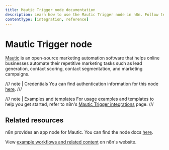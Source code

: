 ```yaml
---
title: Mautic Trigger node documentation
description: Learn how to use the Mautic Trigger node in n8n. Follow technical documentation to integrate Mautic Trigger node into your workflows.
contentType: [integration, reference]
---
```


# Mautic Trigger node

[Mautic](https://www.mautic.org/) is an open-source marketing automation software that helps online businesses automate their repetitive marketing tasks such as lead generation, contact scoring, contact segmentation, and marketing campaigns.

/// note | Credentials
You can find authentication information for this node [here](/integrations/builtin/credentials/mautic.md).
///

///  note  | Examples and templates
For usage examples and templates to help you get started, refer to n8n's [Mautic Trigger integrations](https://n8n.io/integrations/mautic-trigger/) page.
///

## Related resources

n8n provides an app node for Mautic. You can find the node docs [here](/integrations/builtin/app-nodes/n8n-nodes-base.mautic.md).

View [example workflows and related content](https://n8n.io/integrations/mautic/) on n8n's website.

